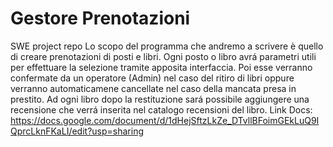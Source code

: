 # Gestore Prenotazioni
SWE project repo 
Lo scopo del programma che andremo a scrivere è quello di creare prenotazioni di posti e libri. Ogni posto o libro avrá parametri utili per effettuare la selezione tramite apposita interfaccia.  Poi esse verranno confermate da un operatore (Admin) nel caso del ritiro di libri oppure verranno automaticamene cancellate nel caso della mancata presa in prestito. Ad ogni libro dopo la restituzione sará possibile aggiungere una recensione che verrá inserita nel catalogo recensioni del libro.
Link Docs: https://docs.google.com/document/d/1dHejSftzLkZe_DTvllBFoimGEkLuQ9IQprcLknFKaLI/edit?usp=sharing
